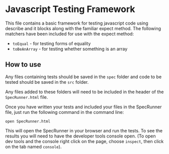 # Javascript Testing Framework

This file contains a basic framework for testing javascript code using describe
and it blocks along with the familiar expect method.  The following matchers
have been included for use with the expect method:

- ``toEqual`` - for testing forms of equality
- ``toBeAnArray`` - for testing whether something is an array  

## How to use

Any files containing tests should be saved in the ``spec`` folder and code to be
tested should be saved in the ``src`` folder.

Any files added to these folders will need to be included in the header of the
``SpecRunner.html`` file.

Once you have written your tests and included your files in the SpecRunner file, just run the following command in the command line:
```
open SpecRunner.html
```
This will open the SpecRunner in your browser and run the tests.  To see the results you will need to have the developer tools console open. (To open dev tools and the console right click on the page, choose ``inspect``, then click on the tab named ``console``).
